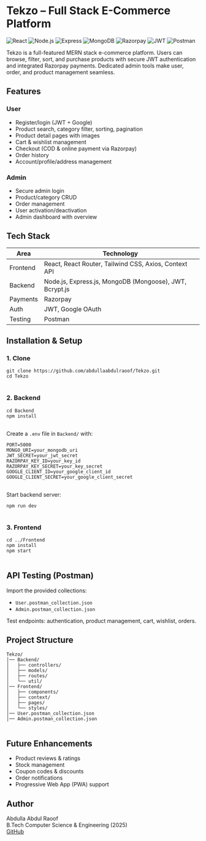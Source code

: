 <h1>Tekzo – Full Stack E-Commerce Platform</h1>

<p>
  <img src="https://img.shields.io/badge/Frontend-React-blue?logo=react" alt="React" />
  <img src="https://img.shields.io/badge/Backend-Node.js-green?logo=node.js" alt="Node.js" />
  <img src="https://img.shields.io/badge/API-Express.js-lightgrey?logo=express" alt="Express" />
  <img src="https://img.shields.io/badge/Database-MongoDB-green?logo=mongodb" alt="MongoDB" />
  <img src="https://img.shields.io/badge/Payments-Razorpay-blue?logo=razorpay" alt="Razorpay" />
  <img src="https://img.shields.io/badge/Auth-JWT-orange?logo=jsonwebtokens" alt="JWT" />
  <img src="https://img.shields.io/badge/API%20Testing-Postman-orange?logo=postman" alt="Postman" />
</p>

<p>Tekzo is a full-featured MERN stack e-commerce platform. Users can browse, filter, sort, and purchase products with secure JWT authentication and integrated Razorpay payments. Dedicated admin tools make user, order, and product management seamless.</p>

<h2>Features</h2>

<h3>User</h3>
<ul>
  <li>Register/login (JWT + Google)</li>
  <li>Product search, category filter, sorting, pagination</li>
  <li>Product detail pages with images</li>
  <li>Cart & wishlist management</li>
  <li>Checkout (COD & online payment via Razorpay)</li>
  <li>Order history</li>
  <li>Account/profile/address management</li>
</ul>

<h3>Admin</h3>
<ul>
  <li>Secure admin login</li>
  <li>Product/category CRUD</li>
  <li>Order management</li>
  <li>User activation/deactivation</li>
  <li>Admin dashboard with overview</li>
</ul>

<h2>Tech Stack</h2>
<table>
  <thead>
    <tr>
      <th>Area</th>
      <th>Technology</th>
    </tr>
  </thead>
  <tbody>
    <tr>
      <td>Frontend</td>
      <td>React, React Router, Tailwind CSS, Axios, Context API</td>
    </tr>
    <tr>
      <td>Backend</td>
      <td>Node.js, Express.js, MongoDB (Mongoose), JWT, Bcrypt.js</td>
    </tr>
    <tr>
      <td>Payments</td>
      <td>Razorpay</td>
    </tr>
    <tr>
      <td>Auth</td>
      <td>JWT, Google OAuth</td>
    </tr>
    <tr>
      <td>Testing</td>
      <td>Postman</td>
    </tr>
  </tbody>
</table>

<h2>Installation & Setup</h2>

<h3>1. Clone</h3>
<pre>
<code>git clone https://github.com/abdullaabdulraoof/Tekzo.git
cd Tekzo
</code>
</pre>

<h3>2. Backend</h3>
<pre>
<code>cd Backend
npm install
</code>
</pre>

<p>Create a <code>.env</code> file in <code>Backend/</code> with:</p>
<pre>
<code>PORT=5000
MONGO_URI=your_mongodb_uri
JWT_SECRET=your_jwt_secret
RAZORPAY_KEY_ID=your_key_id
RAZORPAY_KEY_SECRET=your_key_secret
GOOGLE_CLIENT_ID=your_google_client_id
GOOGLE_CLIENT_SECRET=your_google_client_secret
</code>
</pre>

<p>Start backend server:</p>
<pre>
<code>npm run dev
</code>
</pre>

<h3>3. Frontend</h3>
<pre>
<code>cd ../Frontend
npm install
npm start
</code>
</pre>

<h2>API Testing (Postman)</h2>
<p>Import the provided collections:</p>
<ul>
  <li><code>User.postman_collection.json</code></li>
  <li><code>Admin.postman_collection.json</code></li>
</ul>
<p>Test endpoints: authentication, product management, cart, wishlist, orders.</p>

<h2>Project Structure</h2>
<pre>
<code>Tekzo/
│── Backend/
│   ├── controllers/
│   ├── models/
│   ├── routes/
│   └── util/
│── Frontend/
│   ├── components/
│   ├── context/
│   ├── pages/
│   └── styles/
│── User.postman_collection.json
│── Admin.postman_collection.json
</code>
</pre>

<h2>Future Enhancements</h2>
<ul>
  <li>Product reviews & ratings</li>
  <li>Stock management</li>
  <li>Coupon codes & discounts</li>
  <li>Order notifications</li>
  <li>Progressive Web App (PWA) support</li>
</ul>

<h2>Author</h2>
<p>Abdulla Abdul Raoof<br>
B.Tech Computer Science & Engineering (2025)<br>
<a href="https://github.com/abdullaabdulraoof">GitHub</a></p>
